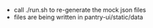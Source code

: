  * call ./run.sh to re-generate the mock json files
 * files are being written in pantry-ui/static/data

